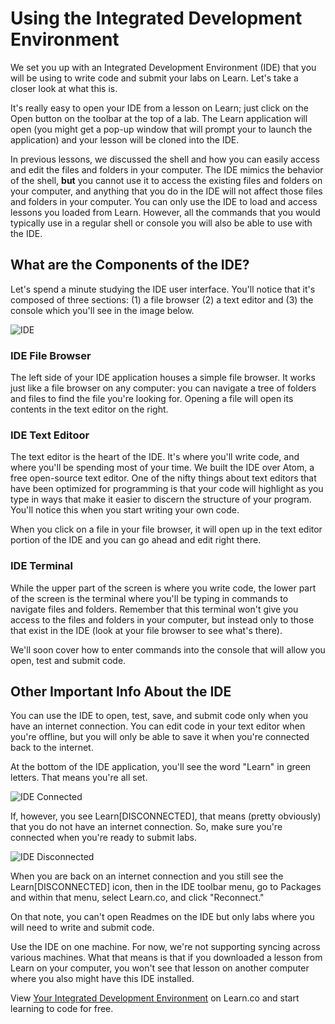 # Using the Integrated Development Environment

We set you up with an Integrated Development Environment (IDE) that you will be using to write code and submit your labs on Learn. Let's take a closer look at what this is. 

It's really easy to open your IDE from a lesson on Learn; just click on the Open button on the toolbar at the top of a lab. The Learn application will open (you might get a pop-up window that will prompt your to launch the application) and your lesson will be cloned into the IDE. 

In previous lessons, we discussed the shell and how you can easily access and edit the files and folders in your computer. The IDE mimics the behavior of the shell, **but** you cannot use it to access the existing files and folders on your computer, and anything that you do in the IDE will not affect those files and folders in your computer. You can only use the IDE to load and access lessons you loaded from Learn. However, all the commands that you would typically use in a regular shell or console you will also be able to use with the IDE. 


## What are the Components of the IDE? 

Let's spend a minute studying the IDE user interface. You'll notice that it's composed of three sections: (1) a file browser (2) a text editor and (3) the console which you'll see in the image below. 

![IDE](https://s3.amazonaws.com/learn-verified/Screen+Shot+2016-04-15+at+3.48.17+PM.png)

### IDE File Browser

The left side of your IDE application houses a simple file browser. It works just like a file browser on any computer: you can navigate a tree of folders and files to find the file you're looking for. Opening a file will open its contents in the text editor on the right.

### IDE Text Editoor 

The text editor is the heart of the IDE. It's where you'll write code, and where you'll be spending most of your time. We built the IDE over Atom, a free open-source text editor. One of the nifty things about text editors that have been optimized for programming is that your code will highlight as you type in ways that make it easier to discern the structure of your program. You'll notice this when you start writing your own code.  

When you click on a file in your file browser, it will open up in the text editor portion of the IDE and you can go ahead and edit right there. 

### IDE Terminal

While the upper part of the screen is where you write code, the lower part of the screen is the terminal where you'll be typing in commands to navigate files and folders. Remember that this terminal won't give you access to the files and folders in your computer, but instead only to those that exist in the IDE (look at your file browser to see what's there). 

We'll soon cover how to enter commands into the console that will allow you open, test and submit code. 

## Other Important Info About the IDE

You can use the IDE to open, test, save, and submit code only when you have an internet connection. You can edit code in your text editor when you're offline, but you will only be able to save it when you're connected back to the internet. 

At the bottom of the IDE application, you'll see the word "Learn" in green letters. That means you're all set. 

![IDE Connected](https://s3.amazonaws.com/learn-verified/IDEConnected.png)

If, however, you see Learn[DISCONNECTED], that means (pretty obviously) that you do not have an internet connection. So, make sure you're connected when you're ready to submit labs. 

![IDE Disconnected](https://s3.amazonaws.com/learn-verified/IDEDisconnected.png)

When you are back on an internet connection and you still see the Learn[DISCONNECTED] icon, then in the IDE toolbar menu, go to Packages and within that menu, select Learn.co, and click "Reconnect."

On that note, you can't open Readmes on the IDE but only labs where you will need to write and submit code. 

Use the IDE on one machine. For now, we're not supporting syncing across various machines. What that means is that if you downloaded a lesson from Learn on your computer, you won't see that lesson on another computer where you also might have this IDE installed. 

<p data-visibility='hidden'>View <a href='https://learn.co/lessons/your-integrated-development-environment'>Your Integrated Development Environment</a> on Learn.co and start learning to code for free.</p>
